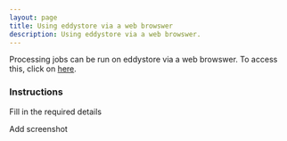 ```yaml
---
layout: page
title: Using eddystore via a web browswer
description: Using eddystore via a web browswer.
---
```


Processing jobs can be run on eddystore via a web browswer.
To access this, click on [here](https://shiny-prod.nerc-lancaster.ac.uk:8443/plevy/eddystore_app/).

### Instructions

Fill in the required details

Add screenshot

